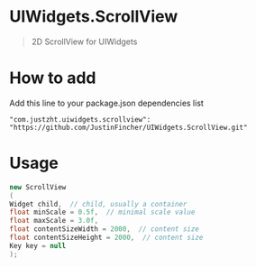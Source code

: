 # UIWidgets.ScrollView
> 2D ScrollView for UIWidgets

# How to add
Add this line to your package.json dependencies list
```
"com.justzht.uiwidgets.scrollview": "https://github.com/JustinFincher/UIWidgets.ScrollView.git"
```

# Usage
```csharp
new ScrollView
(
Widget child,  // child, usually a container
float minScale = 0.5f,  // minimal scale value
float maxScale = 3.0f,  
float contentSizeWidth = 2000,  // content size
float contentSizeHeight = 2000,  // content size
Key key = null
);
```
